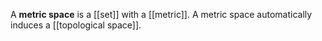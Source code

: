 A **metric space** is a [[set]] with a [[metric]]. A metric space automatically induces a [[topological space]].